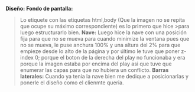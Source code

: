 **Diseño:**
**Fondo de pantalla:**
>Lo etiquete con las etiquetas html,body (Que la imagen no se repita que ocupe su máximo correspondiente) es lo primero que hice >para luego estructurarlo bien. 
**Nave:**
>Luego hice la nave con una posición fija para que no se mueva para cuando minimize la ventana pues que no se mueva, le puse anchura 100% y una altura del 2% para que empieze desde lo alto de la página y por último le tuve que poner z-index 0; porque el boton de la derecha del play no funcionaba y era porque la imagen estaba por encima del play asi que tuve que enumerar las capas para que no hubiera un conflicto.
**Barras laterales:**
>Cuando ya tenia la nave bien me dedique a posicionarlas y ponerle el diseño como el clienmte queria.
  
